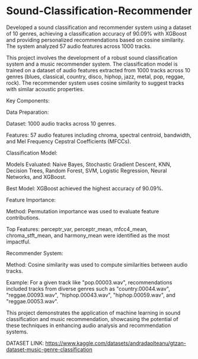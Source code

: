 # Sound-Classification-Recommender
Developed a sound classification and recommender system using a dataset of 10 genres, achieving a classification accuracy of 90.09% with XGBoost and providing personalized recommendations based on cosine similarity. The system analyzed 57 audio features across 1000 tracks.


This project involves the development of a robust sound classification system and a music recommender system. The classification model is trained on a dataset of audio features extracted from 1000 tracks across 10 genres (blues, classical, country, disco, hiphop, jazz, metal, pop, reggae, rock). The recommender system uses cosine similarity to suggest tracks with similar acoustic properties.

Key Components:

Data Preparation:

Dataset: 1000 audio tracks across 10 genres.

Features: 57 audio features including chroma, spectral centroid, bandwidth, and Mel Frequency Cepstral Coefficients (MFCCs).

Classification Model:

Models Evaluated: Naive Bayes, Stochastic Gradient Descent, KNN, Decision Trees, Random Forest, SVM, Logistic Regression, Neural Networks, and XGBoost.

Best Model: XGBoost achieved the highest accuracy of 90.09%.

Feature Importance:

Method: Permutation importance was used to evaluate feature contributions.

Top Features: perceptr_var, perceptr_mean, mfcc4_mean, chroma_stft_mean, and harmony_mean were identified as the most impactful.

Recommender System:

Method: Cosine similarity was used to compute similarities between audio tracks.

Example: For a given track like "pop.00003.wav", recommendations included tracks from diverse genres such as "country.00044.wav", "reggae.00093.wav", "hiphop.00043.wav", "hiphop.00059.wav", and "reggae.00053.wav".


This project demonstrates the application of machine learning in sound classification and music recommendation, showcasing the potential of these techniques in enhancing audio analysis and recommendation systems.

DATASET LINK: https://www.kaggle.com/datasets/andradaolteanu/gtzan-dataset-music-genre-classification
